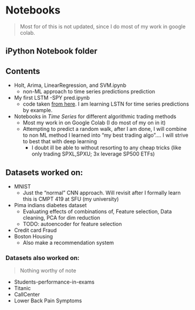 # Notebooks
> Most for of this is not updated, since I do most of my work in google colab. 

## iPython Notebook folder 

## Contents 

- Holt, Arima, LinearRegression, and SVM.ipynb 
   + non-ML approach to time series predictions  prediction
- My first LSTM -SPY pred.ipynb
   - code taken [from here](https://colab.research.google.com/drive/1mhsbBTXEwUv9pb1N7MUpFIQ8r73_6-YB#scrollTo=9JnRa0vebWqT). I am learning LSTN for time series predictions by example. 
- Notebooks in *Time Series* for different algorithmic trading methods
   - Most my work in on Google Colab (I do most of my on in it)
   - Attempting to predict a random walk, after I am done, I will combine to non ML method I learned into “my best trading algo”.... I will strive to best that with deep learning
      - I doubt ill be able to without resorting to any cheap tricks (like only trading SPXL,SPXU; 3x leverage SP500 ETFs) 


## Datasets worked on: 

- MNIST
  - Just the “normal” CNN approach. Will revisit after I formally learn this is CMPT 419 at SFU (my university)
- Pima indians diabetes dataset
  - Evaluating effects of combinations of, Feature selection, Data cleaning, PCA for dim reduction 
  - TODO: autoencoder for feature selection 
- Credit card Fraud 
- Boston Housing
  - Also make a recommendation system 



### Datasets also worked on:

> Nothing worthy of note 

- Students-performance-in-exams
- Titanic
- CallCenter
- Lower Back Pain Symptoms

